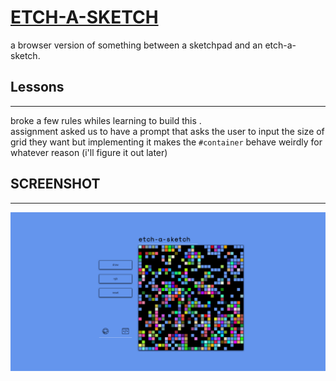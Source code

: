 # [ETCH-A-SKETCH ](https://kojokwakye.github.io/etch-a-sketch/)

a browser version of something between a sketchpad and an etch-a-sketch.

## Lessons

---

broke a few rules whiles learning to build this .  
assignment asked us to have a prompt that asks the user to input the size of grid they want but implementing it makes the `#container` behave weirdly for whatever reason (i'll figure it out later)

## SCREENSHOT

---

![demo](media/Screenshot%202023-06-24%20at%2019-50-17%20etch-a-sketch.png)

##
